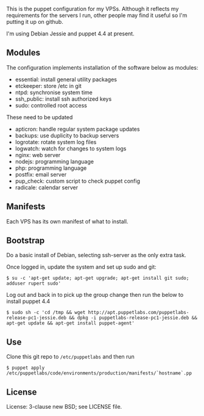 This is the puppet configuration for my VPSs. Although it reflects my requirements for the servers I run, other people may find it useful so I'm putting it up on github.

I'm using Debian Jessie and puppet 4.4 at present.

## Modules

The configuration implements installation of the software below as modules:

* essential: install general utility packages
* etckeeper: store /etc in git
* ntpd: synchronise system time
* ssh_public: install ssh authorized keys
* sudo: controlled root access

These need to be updated

* apticron: handle regular system package updates
* backups: use duplicity to backup servers
* logrotate: rotate system log files
* logwatch: watch for changes to system logs
* nginx: web server
* nodejs: programming language
* php: programming language
* postfix: email server
* pup_check: custom script to check puppet config
* radicale: calendar server

## Manifests

Each VPS has its own manifest of what to install.

## Bootstrap

Do a basic install of Debian, selecting ssh-server as the only extra task.

Once logged in, update the system and set up sudo and git:

```
$ su -c 'apt-get update; apt-get upgrade; apt-get install git sudo; adduser rupert sudo'
```

Log out and back in to pick up the group change then run the below to install puppet 4.4

```
$ sudo sh -c 'cd /tmp && wget http://apt.puppetlabs.com/puppetlabs-release-pc1-jessie.deb && dpkg -i puppetlabs-release-pc1-jessie.deb && apt-get update && apt-get install puppet-agent'
```

## Use

Clone this git repo to `/etc/puppetlabs` and then run

```
$ puppet apply /etc/puppetlabs/code/environments/production/manifests/`hostname`.pp
```

## License

License: 3-clause new BSD; see LICENSE file.
